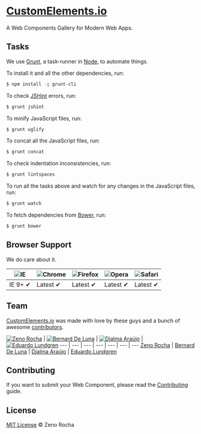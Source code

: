 # [CustomElements.io](http://customelements.io/)

A Web Components Gallery for Modern Web Apps.

## Tasks

We use [Grunt](http://gruntjs.com/), a task-runner in [Node](http://nodejs.org/), to automate things.

To install it and all the other dependencies, run:

```sh
$ npm install -g grunt-cli
```

To check [JSHint](http://www.jshint.com/) errors, run:

```sh
$ grunt jshint
```

To minify JavaScript files, run:

```sh
$ grunt uglify
```

To concat all the JavaScript files, run:

```sh
$ grunt concat
```

To check indentation inconsistencies, run:

```sh
$ grunt lintspaces
```

To run all the tasks above and watch for any changes in the JavaScript files, run:

```sh
$ grunt watch
```

To fetch dependencies from [Bower](http://bower.io/), run:

```sh
$ grunt bower
```

## Browser Support

We do care about it.

![IE](https://raw.github.com/alrra/browser-logos/master/internet-explorer/internet-explorer_48x48.png) | ![Chrome](https://raw.github.com/alrra/browser-logos/master/chrome/chrome_48x48.png) | ![Firefox](https://raw.github.com/alrra/browser-logos/master/firefox/firefox_48x48.png) | ![Opera](https://raw.github.com/alrra/browser-logos/master/opera/opera_48x48.png) | ![Safari](https://raw.github.com/alrra/browser-logos/master/safari/safari_48x48.png)
--- | --- | --- | --- | --- |
IE 9+ ✔ | Latest ✔ | Latest ✔ | Latest ✔ | Latest ✔ |

## Team

[CustomElements.io](http://customelements.io/) was made with love by these guys and a bunch of awesome [contributors](https://github.com/webcomponents/customelements.io/graphs/contributors).

[![Zeno Rocha](http://gravatar.com/avatar/e190023b66e2b8aa73a842b106920c93?s=70)](https://github.com/zenorocha) | [![Bernard De Luna](http://gravatar.com/avatar/bc16c9be1e05e65395487b78b1cc72c0?s=70)](https://github.com/bernarddeluna) | [![Djalma Araújo](http://gravatar.com/avatar/be74fd9a577ea5ef1ab2e7c71bcfa4b5?s=70)](https://github.com/djalmaaraujo) | [![Eduardo Lundgren](http://gravatar.com/avatar/42327de520e674a6d1686845b30778d0?s=70)](https://github.com/eduardolundgren)
--- | --- | --- | --- | --- | --- | ---
[Zeno Rocha](https://github.com/zenorocha) | [Bernard De Luna](https://github.com/bernarddeluna) | [Djalma Araújo](https://github.com/djalmaaraujo) | [Eduardo Lundgren](https://github.com/eduardolundgren)

## Contributing

If you want to submit your Web Component, please read the [Contributing](https://github.com/customelements/customelements.io/blob/gh-pages/CONTRIBUTING.md) guide.

## License

[MIT License](http://zenorocha.mit-license.org/) © Zeno Rocha

